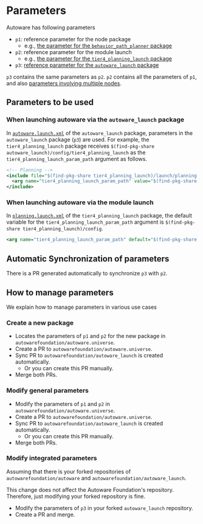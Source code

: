 # Parameters

Autoware has following parameters

- `p1`: reference parameter for the node package
  - e.g., [the parameter for the `behavior_path_planner` package](https://github.com/autowarefoundation/autoware.universe/tree/main/planning/behavior_path_planner/config)
- `p2`: reference parameter for the module launch
  - e.g., [the parameter for the `tier4_planning_launch` package](https://github.com/autowarefoundation/autoware.universe/tree/main/launch/tier4_planning_launch/config/)
- `p3`: [reference parameter for the `autoware_launch` package](https://github.com/autowarefoundation/autoware_launch/tree/main/autoware_launch/config)

`p3` contains the same parameters as `p2`.
`p2` contains all the parameters of `p1`, and also [parameters involving multiple nodes]().

## Parameters to be used

### When launching autoware via the `autoware_launch` package

In [`autoware.launch.xml`](https://github.com/autowarefoundation/autoware_launch/blob/main/autoware_launch/launch/autoware.launch.xml) of the `autoware_launch` package, parameters in the `autoware_launch` package (`p3`) are used.
For example, the `tier4_planning_launch` package receives `$(find-pkg-share autoware_launch)/config/tier4_planning_launch` as the `tier4_planning_launch_param_path` argument as follows.

```xml
<!-- Planning -->
<include file="$(find-pkg-share tier4_planning_launch)/launch/planning.launch.xml">
  <arg name="tier4_planning_launch_param_path" value="$(find-pkg-share autoware_launch)/config/tier4_planning_launch"/>
</include>
```

### When launching autoware via the module launch

In [`planning.launch.xml`](https://github.com/autowarefoundation/autoware.universe/blob/main/launch/tier4_planning_launch/launch/planning.launch.xml) of the `tier4_planning_launch` package, the default variable for the `tier4_planning_launch_param_path` argument is `$(find-pkg-share tier4_planning_launch)/config`.

```xml
<arg name="tier4_planning_launch_param_path" default="$(find-pkg-share tier4_planning_launch)/config" description="tier4_planning_launch parameter path"/>
```

## Automatic Synchronization of parameters

There is a PR generated automatically to synchronize `p3` with `p2`.

## How to manage parameters

We explain how to manage parameters in various use cases

### Create a new package

- Locates the parameters of `p1` and `p2` for the new package in `autowarefoundation/autoware.universe`.
- Create a PR to `autowarefoundation/autoware.universe`.
- Sync PR to `autowarefoundation/autoware_launch` is created automatically.
  - Or you can create this PR manually.
- Merge both PRs.

### Modify general parameters

- Modify the parameters of `p1` and `p2` in `autowarefoundation/autoware.universe`.
- Create a PR to `autowarefoundation/autoware.universe`.
- Sync PR to `autowarefoundation/autoware_launch` is created automatically.
  - Or you can create this PR manually.
- Merge both PRs.

### Modify integrated parameters

Assuming that there is your forked repositories of `autowarefoundation/autoware` and `autowarefoundation/autoware_launch`.

This change does not affect the Autoware Foundation's repository.
Therefore, just modifying your forked repository is fine.

- Modify the parameters of `p3` in your forked `autoware_launch` repository.
- Create a PR and merge.
